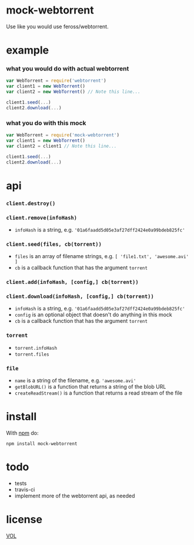 mock-webtorrent
===============

Use like you would use feross/webtorrent.

# example

### what you would do with actual webtorrent

```js
var WebTorrent = require('webtorrent')
var client1 = new WebTorrent()
var client2 = new WebTorrent() // Note this line...

client1.seed(...)
client2.download(...)
```

### what you do with this mock

```js
var WebTorrent = require('mock-webtorrent')
var client1 = new WebTorrent()
var client2 = client1 // Note this line...

client1.seed(...)
client2.download(...)
```

# api

### `client.destroy()`

### `client.remove(infoHash)`

- `infoHash` is a string, e.g. `'01a6faadd5d05e3af27dff2424e0a99bdeb825fc'`

### `client.seed(files, cb(torrent))`

- `files` is an array of filename strings, e.g. `[ 'file1.txt', 'awesome.avi' ]`
- `cb` is a callback function that has the argument `torrent`

### `client.add(infoHash, [config,] cb(torrent))`
### `client.download(infoHash, [config,] cb(torrent))`

- `infoHash` is a string, e.g. `'01a6faadd5d05e3af27dff2424e0a99bdeb825fc'`
- `config` is an optional object that doesn't do anything in this mock
- `cb` is a callback function that has the argument `torrent`

### `torrent`

- `torrent.infoHash`
- `torrent.files`

### `file`

- `name` is a string of the filename, e.g. `'awesome.avi'`
- `getBlobURL()` is a function that returns a string of the blob URL
- `createReadStream()` is a function that returns a read stream of the file

# install

With [npm](http://nodejs.org/download) do:

	npm install mock-webtorrent

# todo

- tests
- travis-ci
- implement more of the webtorrent api, as needed

# license

[VOL](http://veryopenlicense.com)
